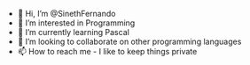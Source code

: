 - 👋 Hi, I’m @SinethFernando
- 👀 I’m interested in Programming
- 🌱 I’m currently learning Pascal
- 💞️ I’m looking to collaborate on other programming languages
- 📫 How to reach me - I like to keep things private

<!---
SinethFernando/SinethFernando is a ✨ special ✨ repository because its `README.md` (this file) appears on your GitHub profile.
You can click the Preview link to take a look at your changes.
--->
